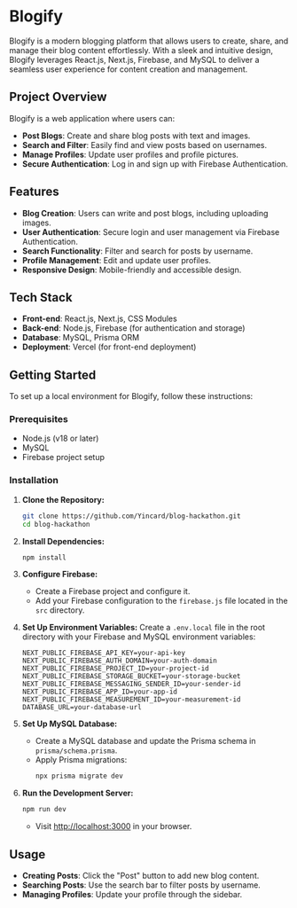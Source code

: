 # Blogify

Blogify is a modern blogging platform that allows users to create, share, and manage their blog content effortlessly. With a sleek and intuitive design, Blogify leverages React.js, Next.js, Firebase, and MySQL to deliver a seamless user experience for content creation and management.

## Project Overview

Blogify is a web application where users can:
- **Post Blogs**: Create and share blog posts with text and images.
- **Search and Filter**: Easily find and view posts based on usernames.
- **Manage Profiles**: Update user profiles and profile pictures.
- **Secure Authentication**: Log in and sign up with Firebase Authentication.

## Features

- **Blog Creation**: Users can write and post blogs, including uploading images.
- **User Authentication**: Secure login and user management via Firebase Authentication.
- **Search Functionality**: Filter and search for posts by username.
- **Profile Management**: Edit and update user profiles.
- **Responsive Design**: Mobile-friendly and accessible design.

## Tech Stack

- **Front-end**: React.js, Next.js, CSS Modules
- **Back-end**: Node.js, Firebase (for authentication and storage)
- **Database**: MySQL, Prisma ORM
- **Deployment**: Vercel (for front-end deployment)

## Getting Started

To set up a local environment for Blogify, follow these instructions:

### Prerequisites

- Node.js (v18 or later)
- MySQL
- Firebase project setup

### Installation

1. **Clone the Repository:**
    ```bash
    git clone https://github.com/Yincard/blog-hackathon.git
    cd blog-hackathon
    ```

2. **Install Dependencies:**
    ```bash
    npm install
    ```

3. **Configure Firebase:**
   - Create a Firebase project and configure it.
   - Add your Firebase configuration to the `firebase.js` file located in the `src` directory.

4. **Set Up Environment Variables:**
   Create a `.env.local` file in the root directory with your Firebase and MySQL environment variables:
    ```
    NEXT_PUBLIC_FIREBASE_API_KEY=your-api-key
    NEXT_PUBLIC_FIREBASE_AUTH_DOMAIN=your-auth-domain
    NEXT_PUBLIC_FIREBASE_PROJECT_ID=your-project-id
    NEXT_PUBLIC_FIREBASE_STORAGE_BUCKET=your-storage-bucket
    NEXT_PUBLIC_FIREBASE_MESSAGING_SENDER_ID=your-sender-id
    NEXT_PUBLIC_FIREBASE_APP_ID=your-app-id
    NEXT_PUBLIC_FIREBASE_MEASUREMENT_ID=your-measurement-id
    DATABASE_URL=your-database-url
    ```

5. **Set Up MySQL Database:**
   - Create a MySQL database and update the Prisma schema in `prisma/schema.prisma`.
   - Apply Prisma migrations:
     ```bash
     npx prisma migrate dev
     ```

6. **Run the Development Server:**
    ```bash
    npm run dev
    ```
   - Visit [http://localhost:3000](http://localhost:3000) in your browser.

## Usage

- **Creating Posts**: Click the "Post" button to add new blog content.
- **Searching Posts**: Use the search bar to filter posts by username.
- **Managing Profiles**: Update your profile through the sidebar.
